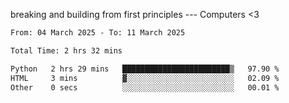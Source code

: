 breaking and building from first principles --- Computers <3

<!--START_SECTION:waka-->

```txt
From: 04 March 2025 - To: 11 March 2025

Total Time: 2 hrs 32 mins

Python   2 hrs 29 mins   ████████████████████████▒   97.90 %
HTML     3 mins          ▓░░░░░░░░░░░░░░░░░░░░░░░░   02.09 %
Other    0 secs          ░░░░░░░░░░░░░░░░░░░░░░░░░   00.01 %
```

<!--END_SECTION:waka-->
